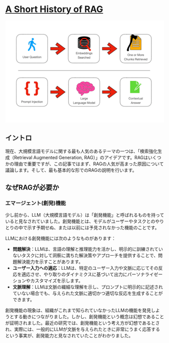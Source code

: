 # [A Short History of RAG](https://cobusgreyling.medium.com/a-short-history-of-rag-d2935a2fea29)

![RAG](./rag.jpg)

## イントロ

現在、大規模言語モデルに関する最も人気のあるテーマの一つは、「検索強化生成（Retrieval Augmented Generation, RAG）」のアイデアです。RAGはいくつかの理由で重要ですが、この記事ではまず、RAGの人気が高まった原因について議論します。そして、最も基本的な形でのRAGの説明を行います。

## なぜRAGが必要か

### エマージェント(創発)機能

少し前から、LLM（大規模言語モデル）は「創発機能」と呼ばれるものを持っていると見なされていました。創発機能とは、モデルがユーザーやタスクとのやりとりの中で示す予期せぬ、または以前には予見されなかった機能のことです。

LLMにおける創発機能には次のようなものがあります：

- **問題解決**：LLMは、言語の理解と推理能力を活かし、明示的に訓練されていないタスクに対して洞察に満ちた解決策やアプローチを提供することで、問題解決能力を示すことがあります。
- **ユーザー入力への適応**：LLMは、特定のユーザー入力や文脈に応じてその反応を適応させ、やり取りのダイナミクスに基づいて出力にパーソナライゼーションやカスタマイズを示します。
- **文脈理解**：LLMは文脈の繊細な理解を示し、プロンプトに明示的に記述されていない場合でも、与えられた文脈に適切かつ適切な反応を生成することができます。

創発機能の現象は、組織がこれまで知られていなかったLLMの機能を発見しようとする動きにつながりました。しかし、創発機能という概念は幻想であることが証明されました。最近の研究では、創発機能という考え方が幻想であるとされ、実際には、一般的にLLMが文脈を与えられたときに非常にうまく応答するという事実が、創発能力と見なされていたことがわかりました。

